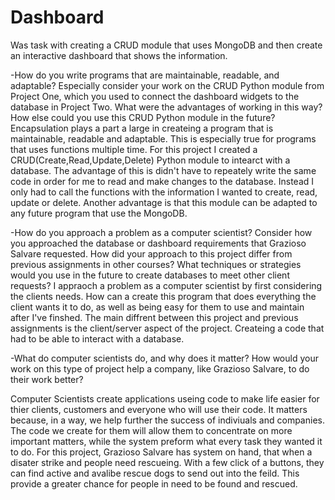 # Dashboard
Was task with creating a CRUD module that uses MongoDB and then create an interactive dashboard that shows the information.

-How do you write programs that are maintainable, readable, and adaptable? Especially consider your work on the CRUD Python module from Project One, which you used to connect the dashboard widgets to the database in Project Two. What were the advantages of working in this way? How else could you use this CRUD Python module in the future?
  Encapsulation plays a part a large in createing  a program that is maintainable, readable and adaptable. This is especially true for programs that uses functions multiple time. For this project I created a CRUD(Create,Read,Update,Delete) Python module to intearct with a database. The advantage of this is didn't have to repeately write the same code in order for me to read and make changes to the database. Instead I only had to call the functions with the information I wanted to create, read, update or delete. Another advantage is that this module can be adapted to any future program that use the MongoDB.

-How do you approach a problem as a computer scientist? Consider how you approached the database or dashboard requirements that Grazioso Salvare requested. How did your approach to this project differ from previous assignments in other courses? What techniques or strategies would you use in the future to create databases to meet other client requests?
  I appraoch a problem as a computer scientist by first considering the clients needs. How can a create this program that does everything the client wants it to do, as well as being easy for them to use and maintain after I've finshed. The main diffrent between this project and previous assignments is the client/server aspect of the project. Createing a code that had to be able to interact with a database. 

-What do computer scientists do, and why does it matter? How would your work on this type of project help a company, like Grazioso Salvare, to do their work better?

  Computer Scientists create applications useing code to make life easier for thier clients, customers and everyone who will use their code. It matters because, in a way, we help further the success of  indiviuals and companies. The code we create for them will allow them to concentrate on more important matters, while the system preform what every task they wanted it to do. For this project, Grazioso Salvare has system on hand, that when a disater strike and people need rescueing. With a few click of a buttons, they can find active and avalibe rescue dogs to send out into the feild. This provide a greater chance for people in need to be found and rescued.
